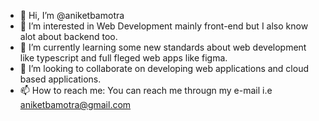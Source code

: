 - 👋 Hi, I’m @aniketbamotra
- 👀 I’m interested in Web Development mainly front-end but I also know alot about backend too.
- 🌱 I’m currently learning some new standards about web development like typescript and full fleged web apps like figma.
- 💞️ I’m looking to collaborate on developing web applications and cloud based applications.
- 📫 How to reach me: You can reach me througn my e-mail i.e aniketbamotra@gmail.com

<!---
aniketbamotra/aniketbamotra is a ✨ special ✨ repository because its `README.md` (this file) appears on your GitHub profile.
You can click the Preview link to take a look at your changes.
--->
